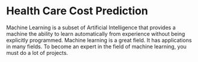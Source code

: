 # Health Care Cost Prediction
Machine Learning is a subset of Artificial Intelligence that provides a machine the ability to learn automatically from experience without being explicitly programmed. Machine learning is a great field. It has applications in many fields. To become an expert in the field of machine learning, you must do a lot of projects.

